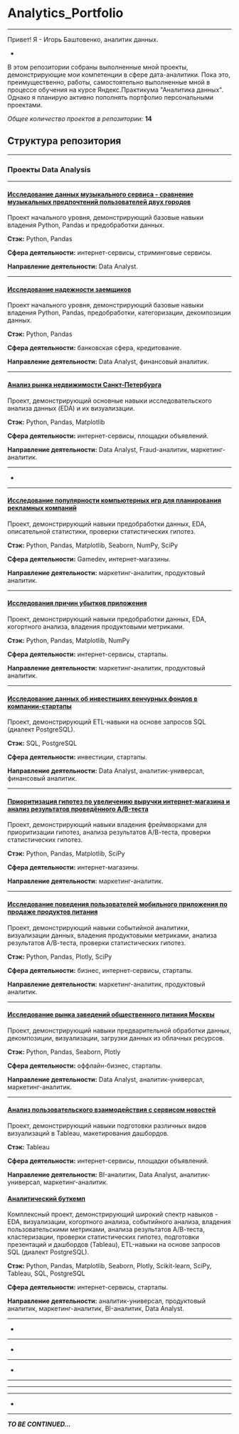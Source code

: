 # Analytics_Portfolio

---

Привет! Я - Игорь Баштовенко, аналитик данных.

-

В этом репозитории собраны выполненные мной проекты, демонстрирующие мои компетенции в сфере дата-аналитики. Пока это, преимущественно, работы, самостоятельно выполненные мной в процессе обучения на курсе Яндекс.Практикума "Аналитика данных". Однако я планирую активно пополнять портфолио персональными проектами.

*Общее количество проектов в репозитории:* **14**

## Структура репозитория
---

### Проекты Data Analysis
---

#### [Исследование данных музыкального сервиса - сравнение музыкальных предпочтений пользователей двух городов](https://github.com/IgorBasht/Analytics_Portfolio/tree/main/01%20-%20Researching%20music%20service%20data) 

Проект начального уровня, демонстрирующий базовые навыки владения Python, Pandas и предобработки данных. 

**Стэк:** Python, Pandas

**Сфера деятельности:** интернет-сервисы, стриминговые сервисы. 

**Направление деятельности:** Data Analyst.


---

#### [Исследование надежности заемщиков](https://github.com/IgorBasht/Analytics_Portfolio/tree/main/02%20-%20Borrower%20reliability%20research) 

Проект начального уровня, демонстрирующий базовые навыки владения Python, Pandas, предобработки, категоризации, декомпозиции данных.

**Стэк:** Python, Pandas

**Сфера деятельности:** банковская сфера, кредитование. 

**Направление деятельности:** Data Analyst, финансовый аналитик.


---

#### [Анализ рынка недвижимости Санкт-Петербурга](https://github.com/IgorBasht/Analytics_Portfolio/tree/main/03%20-%20Apartment%20sales%20research) 

Проект, демонстрирующий основные навыки исследовательского анализа данных (EDA) и их визуализации.

**Стэк:** Python, Pandas, Matplotlib

**Сфера деятельности:** интернет-сервисы, площадки объявлений. 

**Направление деятельности:** Data Analyst, Fraud-аналитик, маркетинг-аналитик.


---

-

---

#### [Исследование популярности компьютерных игр для планирования рекламных компаний](https://github.com/IgorBasht/Analytics_Portfolio/tree/main/04%20-%20Research%20on%20computer%20games%20for%20advertising) 

Проект, демонстрирующий навыки предобработки данных, EDA, описательной статистики, проверки статистических гипотез.

**Стэк:** Python, Pandas, Matplotlib, Seaborn, NumPy, SciPy

**Сфера деятельности:** Gamedev, интернет-магазины. 

**Направление деятельности:** маркетинг-аналитик, продуктовый аналитик.

---

#### [Исследования причин убытков приложения](https://github.com/IgorBasht/Analytics_Portfolio/tree/main/05%20-%20Analysis%20of%20the%20causes%20of%20application%20losses) 

Проект, демонстрирующий навыки предобработки данных, EDA, когортного анализа, владения продуктовыми метриками.

**Стэк:** Python, Pandas, Matplotlib, NumPy

**Сфера деятельности:** интернет-сервисы, стартапы. 

**Направление деятельности:** маркетинг-аналитик, продуктовый аналитик.



---

#### [Исследование данных об инвестициях венчурных фондов в компании-стартапы](https://github.com/IgorBasht/Analytics_Portfolio/tree/main/06%20-%20Analysis%20of%20fund%20and%20investment%20data(project%20SQL)) 

Проект, демонстрирующий ETL-навыки на основе запросов SQL (диалект PostgreSQL).

**Стэк:** SQL, PostgreSQL

**Сфера деятельности:** инвестиции, стартапы. 

**Направление деятельности:** Data Analyst, аналитик-универсал, финансовый аналитик.

---

#### [Приоритизация гипотез по увеличению выручки интернет-магазина и анализ результатов проведённого A/B-теста](https://github.com/IgorBasht/Analytics_Portfolio/tree/main/06%20-%20Analysis%20of%20online%20store%20test%20results) 

Проект, демонстрирующий навыки владения фреймворками для приоритизации гипотез, анализа результатов А/В-теста, проверки статистических гипотез.

**Стэк:** Python, Pandas, Matplotlib, SciPy

**Сфера деятельности:** интернет-магазины. 

**Направление деятельности:** маркетинг-аналитик.

---

#### [Исследование поведения пользователей мобильного приложения по продаже продуктов питания](https://github.com/IgorBasht/Analytics_Portfolio/tree/main/07%20-%20Studying%20mobile%20application%20users) 

Проект, демонстрирующий навыки событийной аналитики, визуализации данных, владения продуктовыми метриками, анализа результатов А/В-теста, проверки статистических гипотез.

**Стэк:** Python, Pandas, Plotly, SciPy

**Сфера деятельности:** бизнес, интернет-сервисы, стартапы. 

**Направление деятельности:** маркетинг-аналитик, продуктовый аналитик.

---

#### [Исследование рынка заведений общественного питания Москвы](https://github.com/IgorBasht/Analytics_Portfolio/tree/main/09%20-%20Market%20research%20for%20public%20catering%20establishments%20in%20Moscow) 

Проект, демонстрирующий навыки предварительной обработки данных, декомпозиции, визуализации, загрузки данных из облачных ресурсов.

**Стэк:** Python, Pandas, Seaborn, Plotly

**Сфера деятельности:** оффлайн-бизнес, стартапы. 

**Направление деятельности:** Data Analyst, аналитик-универсал, маркетинг-аналитик.

---

#### [Анализ пользовательского взаимодействия с сервисом новостей](https://github.com/IgorBasht/Analytics_Portfolio/tree/main/10%20-%20Yandex%20events%20dashboard%20(Tableau)) 

Проект, демонстрирующий навыки подготовки различных видов визуализаций в Tableau, макетирования дашбордов.

**Стэк:** Tableau

**Сфера деятельности:** интернет-сервисы, площадки объявлений. 

**Направление деятельности:** BI-аналитик, Data Analyst, аналитик-универсал, маркетинг-аналитик.


#### [Аналитический буткемп](https://github.com/deemchick/Data_Analytics-Portfolio/tree/main/13%20-%20Analytical%20bootcamp) 

Комплексный проект, демонстрирующий широкий спектр навыков - EDA, визуализации, когортного анализа, событийного анализа, владения пользовательскими метриками, анализа результатов А/В-теста, кластеризации, проверки статистических гипотез, подготовки презентаций и дашбордов (Tableau), ETL-навыки на основе запросов SQL (диалект PostgreSQL).

**Стэк:** Python, Pandas, Matplotlib, Seaborn, Plotly, Scikit-learn, SciPy, Tableau, SQL, PostgreSQL

**Сфера деятельности:** интернет-сервисы, стартапы. 

**Направление деятельности:** аналитик-универсал, продуктовый аналитик, маркетинг-аналитик, BI-аналитик, Data Analyst.

---

-

---

-

---

-

---


---



---

-


---

***TO BE CONTINUED...***
